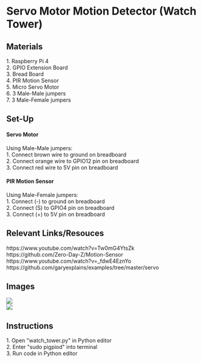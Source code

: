# Servo Motor Motion Detector (Watch Tower)
<h2> Materials </h2>
1. Raspberry Pi 4 <br>
2. GPIO Extension Board <br>
3. Bread Board <br>
4. PIR Motion Sensor <br>
5. Micro Servo Motor <br>
6. 3 Male-Male jumpers <br>
7. 3 Male-Female jumpers <br>

<h2>Set-Up</h2>
<h4>Servo Motor</h4>
Using Male-Male jumpers: <br>
1. Connect brown wire to ground on breadboard <br>
2. Connect orange wire to GPIO12 pin on breadboard <br>
3. Connect red wire to 5V pin on breadboard <br>

<h4>PIR Motion Sensor</h4>
Using Male-Female jumpers: <br>
1. Connect (-) to ground on breadboard <br>
2. Connect (S) to GPIO4 pin on breadboard <br>
3. Connect (+) to 5V pin on breadboard <br> 

<h2>Relevant Links/Resouces</h2>
https://www.youtube.com/watch?v=Tw0mG4YtsZk <br>
https://github.com/Zero-Day-Z/Motion-Sensor <br>
https://www.youtube.com/watch?v=_fdwE4EznYo <br>
https://github.com/garyexplains/examples/tree/master/servo <br>

<h2>Images</h2>
<img src="https://user-images.githubusercontent.com/98985878/164813562-aeead17d-a86d-494d-94c3-9768ef8e345f.png"> <br>
<img src="https://user-images.githubusercontent.com/98985878/164814225-3ef43250-2301-45ea-b63f-80a998802dee.jpg"> <br>


<h2>Instructions</h2>
1. Open "watch_tower.py" in Python editor <br>
2. Enter "sudo pigpiod" into terminal <br>
3. Run code in Python editor <br>
